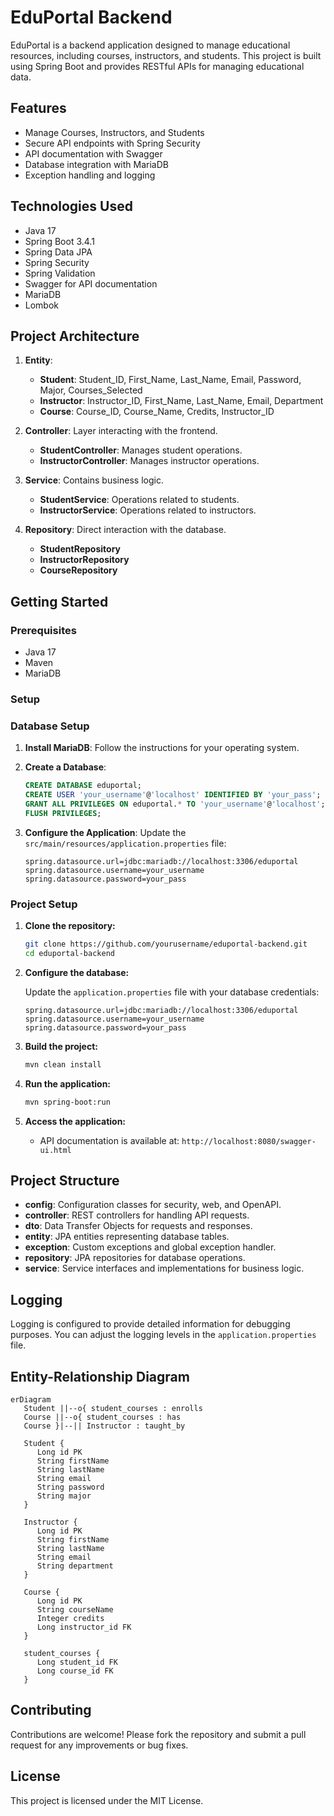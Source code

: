 # EduPortal Backend

EduPortal is a backend application designed to manage educational resources, including courses, instructors, and students. This project is built using Spring Boot and provides RESTful APIs for managing educational data.

## Features

- Manage Courses, Instructors, and Students
- Secure API endpoints with Spring Security
- API documentation with Swagger
- Database integration with MariaDB
- Exception handling and logging

## Technologies Used

- Java 17
- Spring Boot 3.4.1
- Spring Data JPA
- Spring Security
- Spring Validation
- Swagger for API documentation
- MariaDB
- Lombok

## Project Architecture

1. **Entity**:
    - **Student**: Student_ID, First_Name, Last_Name, Email, Password, Major, Courses_Selected
    - **Instructor**: Instructor_ID, First_Name, Last_Name, Email, Department
    - **Course**: Course_ID, Course_Name, Credits, Instructor_ID

2. **Controller**: Layer interacting with the frontend.
    - **StudentController**: Manages student operations.
    - **InstructorController**: Manages instructor operations.

3. **Service**: Contains business logic.
    - **StudentService**: Operations related to students.
    - **InstructorService**: Operations related to instructors.

4. **Repository**: Direct interaction with the database.
    - **StudentRepository**
    - **InstructorRepository**
    - **CourseRepository**
## Getting Started

### Prerequisites

- Java 17
- Maven
- MariaDB

### Setup

### Database Setup

1. **Install MariaDB**: Follow the instructions for your operating system.

2. **Create a Database**:

   ```sql
   CREATE DATABASE eduportal;
   CREATE USER 'your_username'@'localhost' IDENTIFIED BY 'your_pass';
   GRANT ALL PRIVILEGES ON eduportal.* TO 'your_username'@'localhost';
   FLUSH PRIVILEGES;
   ```

3. **Configure the Application**: Update the `src/main/resources/application.properties` file:

   ```properties
   spring.datasource.url=jdbc:mariadb://localhost:3306/eduportal
   spring.datasource.username=your_username
   spring.datasource.password=your_pass
   ```
### Project Setup

1. **Clone the repository:**

   ```bash
   git clone https://github.com/yourusername/eduportal-backend.git
   cd eduportal-backend
   ```

2. **Configure the database:**

   Update the `application.properties` file with your database credentials:

   ```properties
   spring.datasource.url=jdbc:mariadb://localhost:3306/eduportal
   spring.datasource.username=your_username
   spring.datasource.password=your_pass
   ```

3. **Build the project:**

   ```bash
   mvn clean install
   ```

4. **Run the application:**

   ```bash
   mvn spring-boot:run
   ```

5. **Access the application:**

    - API documentation is available at: `http://localhost:8080/swagger-ui.html`

## Project Structure

- **config**: Configuration classes for security, web, and OpenAPI.
- **controller**: REST controllers for handling API requests.
- **dto**: Data Transfer Objects for requests and responses.
- **entity**: JPA entities representing database tables.
- **exception**: Custom exceptions and global exception handler.
- **repository**: JPA repositories for database operations.
- **service**: Service interfaces and implementations for business logic.

## Logging

Logging is configured to provide detailed information for debugging purposes. You can adjust the logging levels in the `application.properties` file.

## Entity-Relationship Diagram

```mermaid
erDiagram
   Student ||--o{ student_courses : enrolls
   Course ||--o{ student_courses : has
   Course }|--|| Instructor : taught_by

   Student {
      Long id PK
      String firstName
      String lastName
      String email
      String password
      String major
   }

   Instructor {
      Long id PK
      String firstName
      String lastName
      String email
      String department
   }

   Course {
      Long id PK
      String courseName
      Integer credits
      Long instructor_id FK
   }

   student_courses {
      Long student_id FK
      Long course_id FK
   }
```



## Contributing

Contributions are welcome! Please fork the repository and submit a pull request for any improvements or bug fixes.

## License

This project is licensed under the MIT License.
